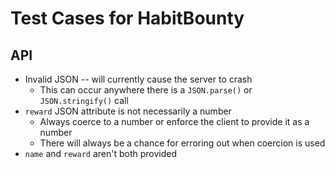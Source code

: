 # Test Cases for HabitBounty
## API
- Invalid JSON -- will currently cause the server to crash
    - This can occur anywhere there is a `JSON.parse()` or `JSON.stringify()` call
- `reward` JSON attribute is not necessarily a number
    - Always coerce to a number or enforce the client to provide it as a number
    - There will always be a chance for erroring out when coercion is used
- `name` and `reward` aren't both provided
